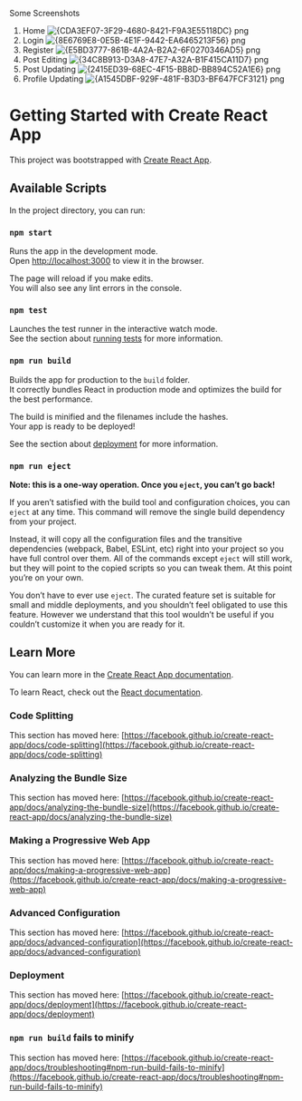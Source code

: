Some Screenshots
1) Home
![{CDA3EF07-3F29-4680-8421-F9A3E55118DC} png](https://user-images.githubusercontent.com/67777638/146758045-2ff3a803-3bea-4052-91ad-170038113c5b.jpg)
3) Login
![{8E6769E8-0E5B-4E1F-9442-EA6465213F56} png](https://user-images.githubusercontent.com/67777638/146758704-d11c3bad-3113-4d7a-9f47-5a0639d1432d.jpg)
4) Register
![{E5BD3777-861B-4A2A-B2A2-6F0270346AD5} png](https://user-images.githubusercontent.com/67777638/146758755-e9c5021c-3c0a-413c-9082-ca0b6cb5af5c.jpg)
5) Post Editing
![{34C8B913-D3A8-47E7-A32A-B1F415CA11D7} png](https://user-images.githubusercontent.com/67777638/146758155-220149e4-3f54-4d2f-a643-848a80bcefeb.jpg)
6) Post Updating
![{2415ED39-68EC-4F15-BB8D-BB894C52A1E6} png](https://user-images.githubusercontent.com/67777638/146758190-c727241a-bce1-4427-a9be-972fab98c24e.jpg)
7) Profile Updating
![{A1545DBF-929F-481F-B3D3-BF647FCF3121} png](https://user-images.githubusercontent.com/67777638/146758222-a2292d8f-5c85-4347-9c97-eebcd23ee784.jpg)







# Getting Started with Create React App

This project was bootstrapped with [Create React App](https://github.com/facebook/create-react-app).

## Available Scripts

In the project directory, you can run:

### `npm start`

Runs the app in the development mode.\
Open [http://localhost:3000](http://localhost:3000) to view it in the browser.

The page will reload if you make edits.\
You will also see any lint errors in the console.

### `npm test`

Launches the test runner in the interactive watch mode.\
See the section about [running tests](https://facebook.github.io/create-react-app/docs/running-tests) for more information.

### `npm run build`

Builds the app for production to the `build` folder.\
It correctly bundles React in production mode and optimizes the build for the best performance.

The build is minified and the filenames include the hashes.\
Your app is ready to be deployed!

See the section about [deployment](https://facebook.github.io/create-react-app/docs/deployment) for more information.

### `npm run eject`

**Note: this is a one-way operation. Once you `eject`, you can’t go back!**

If you aren’t satisfied with the build tool and configuration choices, you can `eject` at any time. This command will remove the single build dependency from your project.

Instead, it will copy all the configuration files and the transitive dependencies (webpack, Babel, ESLint, etc) right into your project so you have full control over them. All of the commands except `eject` will still work, but they will point to the copied scripts so you can tweak them. At this point you’re on your own.

You don’t have to ever use `eject`. The curated feature set is suitable for small and middle deployments, and you shouldn’t feel obligated to use this feature. However we understand that this tool wouldn’t be useful if you couldn’t customize it when you are ready for it.

## Learn More

You can learn more in the [Create React App documentation](https://facebook.github.io/create-react-app/docs/getting-started).

To learn React, check out the [React documentation](https://reactjs.org/).

### Code Splitting

This section has moved here: [https://facebook.github.io/create-react-app/docs/code-splitting](https://facebook.github.io/create-react-app/docs/code-splitting)

### Analyzing the Bundle Size

This section has moved here: [https://facebook.github.io/create-react-app/docs/analyzing-the-bundle-size](https://facebook.github.io/create-react-app/docs/analyzing-the-bundle-size)

### Making a Progressive Web App

This section has moved here: [https://facebook.github.io/create-react-app/docs/making-a-progressive-web-app](https://facebook.github.io/create-react-app/docs/making-a-progressive-web-app)

### Advanced Configuration

This section has moved here: [https://facebook.github.io/create-react-app/docs/advanced-configuration](https://facebook.github.io/create-react-app/docs/advanced-configuration)

### Deployment

This section has moved here: [https://facebook.github.io/create-react-app/docs/deployment](https://facebook.github.io/create-react-app/docs/deployment)

### `npm run build` fails to minify

This section has moved here: [https://facebook.github.io/create-react-app/docs/troubleshooting#npm-run-build-fails-to-minify](https://facebook.github.io/create-react-app/docs/troubleshooting#npm-run-build-fails-to-minify)
